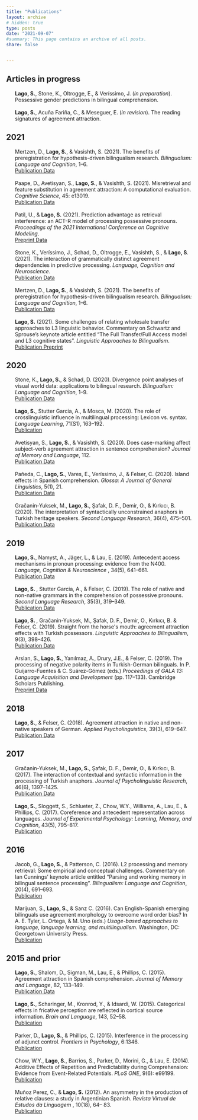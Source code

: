 ```yaml
---
title: "Publications"
layout: archive
# hidden: true
type: posts
date: "2021-09-07"
#summary: This page contains an archive of all posts.
share: false


---
```

<div class="section" id="articles-in-progress">
<h2>Articles in progress</h2>
<ul class="default simple">
<i class="far fa-file-alt pub-icon" aria-hidden="true"></i>
<strong>Lago, S.</strong>, Stone, K., Oltrogge, E., & Veríssimo, J. (<em>in preparation</em>). Possessive gender predictions in bilingual comprehension.
<br><br>
<i class="far fa-file-alt pub-icon" aria-hidden="true"></i>
<strong>Lago, S.</strong>, Acuña Fariña, C., &amp; Meseguer, E.  (<em>in revision</em>). The reading signatures of agreement attraction.
</ul>
</div>
<div class="section" id="id1">
<h2>2021</h2>
<ul class="default simple">
<i class="far fa-file-alt pub-icon" aria-hidden="true"></i>
Mertzen, D., <strong>Lago, S.</strong>, &amp; Vasishth, S. (2021). The benefits of preregistration for hypothesis-driven bilingualism research. <em>Bilingualism: Language and Cognition</em>, 1–6.
<br>
<a class="btn btn-outline-primary my-1 mr-1 btn-sm" href="https://doi.org/10.1017/S1366728921000031" target="_blank" rel="noopener">
  Publication
</a>
<a class="btn btn-outline-primary my-1 mr-1 btn-sm" href="https://osf.io/5ab7d/" target="_blank" rel="noopener">
  Data
</a><br><br>
<i class="far fa-file-alt pub-icon" aria-hidden="true"></i>
Paape, D., Avetisyan, S., <strong>Lago, S.</strong>, &amp; Vasishth, S. (2021). Misretrieval and feature substitution in agreement attraction: A computational evaluation.<em> Cognitive Science</em>, 45: e13019.
<br>
<a class="btn btn-outline-primary my-1 mr-1 btn-sm" href="https://onlinelibrary.wiley.com/doi/10.1111/cogs.13019" target="_blank" rel="noopener">
  Publication
</a><a class="btn btn-outline-primary my-1 mr-1 btn-sm" href="https://osf.io/ykjg7/" target="_blank" rel="noopener">
  Data
</a>
<br><br>
<i class="far fa-file-alt pub-icon" aria-hidden="true"></i>
Patil, U., &amp; <strong>Lago, S.</strong> (2021). Prediction advantage as retrieval interference: an ACT-R model of processing possessive pronouns. <em>Proceedings of the 2021 International Conference on Cognitive Modeling</em>.
<br>
<a class="btn btn-outline-primary my-1 mr-1 btn-sm" href="https://osf.io/9vwa3/" target="_blank" rel="noopener">
  Preprint
</a><a class="btn btn-outline-primary my-1 mr-1 btn-sm" href="https://osf.io/fsbzw/" target="_blank" rel="noopener">
  Data
</a>
<br><br>
<i class="far fa-file-alt pub-icon" aria-hidden="true"></i>
Stone, K., Veríssimo, J., Schad, D., Oltrogge, E., Vasishth, S., &amp; <strong>Lago, S</strong>. (2021). The interaction of grammatically distinct agreement dependencies in predictive processing. <em>Language, Cognition and Neuroscience</em>.
<br>
<a class="btn btn-outline-primary my-1 mr-1 btn-sm" href="https://doi.org/10.1080/23273798.2021.1921816" target="_blank" rel="noopener">
  Publication
</a>
<a class="btn btn-outline-primary my-1 mr-1 btn-sm" href="https://osf.io/mbtcd/" target="_blank" rel="noopener">
  Data
</a>
<br><br>
<i class="far fa-file-alt pub-icon" aria-hidden="true"></i>
Mertzen, D., <strong>Lago, S.</strong>, &amp; Vasishth, S. (2021). The benefits of preregistration for hypothesis-driven bilingualism research. <em>Bilingualism: Language and Cognition</em>, 1–6.
<br>
<a class="btn btn-outline-primary my-1 mr-1 btn-sm" href="https://doi.org/10.1017/S1366728921000031" target="_blank" rel="noopener">
  Publication
</a>
<a class="btn btn-outline-primary my-1 mr-1 btn-sm" href="https://osf.io/5ab7d/" target="_blank" rel="noopener">
  Data
</a>
<br><br>
<i class="far fa-file-alt pub-icon" aria-hidden="true"></i>
<strong>Lago, S.</strong> (2021). Some challenges of relating wholesale transfer approaches to L3 linguistic behavior. Commentary on Schwartz and Sprouse’s keynote article entitled “The Full Transfer/Full Access model and L3 cognitive states”. <em>Linguistic Approaches to Bilingualism</em>.
<br>
<a class="btn btn-outline-primary my-1 mr-1 btn-sm" href="https://doi.org/10.1075/lab.20075.lag" target="_blank" rel="noopener">
  Publication
</a>
<a class="btn btn-outline-primary my-1 mr-1 btn-sm" href="https://osf.io/wzeg3/" target="_blank" rel="noopener">
  Preprint
</a>
</ul>
</div>
<div class="section" id="id2">
<h2>2020</h2>
<ul class="default simple">
<i class="far fa-file-alt pub-icon" aria-hidden="true"></i>
Stone, K., <strong>Lago, S.</strong>, &amp; Schad, D. (2020). Divergence point analyses of visual world data: applications to bilingual research. <em>Bilingualism: Language and Cognition</em>, 1–9. 
<br>
<a class="btn btn-outline-primary my-1 mr-1 btn-sm" href="https://www.cambridge.org/core/journals/bilingualism-language-and-cognition/article/divergence-point-analyses-of-visual-world-data-applications-to-bilingual-research/325BF47B14353AA05197E23301E2624E" target="_blank" rel="noopener">
Publication
</a>
<a class="btn btn-outline-primary my-1 mr-1 btn-sm" href="https://osf.io/exbmk/" target="_blank" rel="noopener">
Data
</a>
<br><br>
<i class="far fa-file-alt pub-icon" aria-hidden="true"></i>
<strong>Lago, S.</strong>, Stutter Garcia, A., &amp; Mosca, M. (2020). The role of crosslinguistic influence in multilingual processing: Lexicon vs. syntax. <em>Language Learning</em>, 71(S1), 163–192. 
<br>
<a class="btn btn-outline-primary my-1 mr-1 btn-sm" href="https://doi.org/10.1111/lang.12412" target="_blank" rel="noopener">
  Publication
</a>
<br><br>
<i class="far fa-file-alt pub-icon" aria-hidden="true"></i>
Avetisyan, S., <strong>Lago, S.</strong>, &amp; Vasishth, S. (2020). Does case-marking affect subject-verb agreement attraction in sentence comprehension? <em>Journal of Memory and Language</em>, 112.
<br>
<a class="btn btn-outline-primary my-1 mr-1 btn-sm" href="https://doi.org/10.1016/j.jml.2020.104087" target="_blank" rel="noopener">
Publication
</a>
<a class="btn btn-outline-primary my-1 mr-1 btn-sm" href="https://osf.io/ye98q/" target="_blank" rel="noopener">
Data
</a>
<br><br>
<i class="far fa-file-alt pub-icon" aria-hidden="true"></i>
Pañeda, C., <strong>Lago, S.</strong>, Vares, E., Veríssimo, J., & Felser, C. (2020). Island effects in
Spanish comprehension. <em>Glossa: A Journal of General Linguistics</em>, 5(1), 21.
<br>
<a class="btn btn-outline-primary my-1 mr-1 btn-sm" href="https://www.glossa-journal.org/articles/10.5334/gjgl.1058/" target="_blank" rel="noopener">
Publication
</a>
<a class="btn btn-outline-primary my-1 mr-1 btn-sm" href="https://osf.io/ckxaw/" target="_blank" rel="noopener">
Data
</a>
<br><br>
<i class="far fa-file-alt pub-icon" aria-hidden="true"></i>
Gračanin-Yuksek, M., <strong>Lago, S.</strong>, Şafak, D. F., Demir, O., & Kırkıcı, B. (2020). The
interpretation of syntactically unconstrained anaphors in Turkish heritage speakers.
<em>Second Language Research</em>, 36(4), 475–501.
<br>
<a class="btn btn-outline-primary my-1 mr-1 btn-sm" href="https://doi.org/10.1177/0267658319841403" target="_blank" rel="noopener">
Publication
</a>
<a class="btn btn-outline-primary my-1 mr-1 btn-sm" href="https://osf.io/mqp7w/" target="_blank" rel="noopener">
Data
</a>
</ul>
</div>
<div class="section" id="id3">
<h2>2019</h2>
<ul class="default simple">
<i class="far fa-file-alt pub-icon" aria-hidden="true"></i>
<strong>Lago, S.</strong>, Namyst, A., Jäger, L., & Lau, E. (2019). Antecedent access mechanisms in
pronoun processing: evidence from the N400. <em>Language, Cognition &amp; Neuroscience </em>,
34(5), 641–661.
<br>
<a class="btn btn-outline-primary my-1 mr-1 btn-sm" href="https://www.tandfonline.com/doi/full/10.1080/23273798.2019.1566561" target="_blank" rel="noopener">
Publication
</a>
<a class="btn btn-outline-primary my-1 mr-1 btn-sm" href="https://osf.io/e8nyu/" target="_blank" rel="noopener">
Data
</a>
<br><br>
<i class="far fa-file-alt pub-icon" aria-hidden="true"></i>
<strong>Lago, S. </strong>, Stutter Garcia, A., & Felser, C. (2019). The role of native and non-native
grammars in the comprehension of possessive pronouns. <em>Second Language Research</em>,
35(3), 319–349.
<br>
<a class="btn btn-outline-primary my-1 mr-1 btn-sm" href="https://doi.org/10.1177/0267658318770491" target="_blank" rel="noopener">
Publication
</a>
<a class="btn btn-outline-primary my-1 mr-1 btn-sm" href="https://osf.io/nz3q9/" target="_blank" rel="noopener">
Data
</a>
<br><br>
<i class="far fa-file-alt pub-icon" aria-hidden="true"></i>
<strong>Lago, S. </strong>, Gračanin-Yuksek, M., Şafak, D. F., Demir, O., Kırkıcı, B. & Felser, C. (2019). Straight from the horse's mouth: agreement attraction effects with Turkish possessors.
<em>Linguistic Approaches to Bilingualism</em>, 9(3), 398–426.
<br>
<a class="btn btn-outline-primary my-1 mr-1 btn-sm" href="https://doi.org/10.1075/lab.17019.lag" target="_blank" rel="noopener">
Publication
</a>
<a class="btn btn-outline-primary my-1 mr-1 btn-sm" href="https://osf.io/qn5g4/" target="_blank" rel="noopener">
Data
</a>
<br><br>
<i class="far fa-file-alt pub-icon" aria-hidden="true"></i>
Arslan, S., <strong>Lago, S.</strong>, Yanılmaz, A., Drury, J.E., &amp; Felser, C. (2019). The processing of negative polarity items in Turkish-German bilinguals. In P. Guijarro-Fuentes &amp; C. Suárez-Gómez (eds.) <em>Proceedings of GALA 13: Language Acquisition and Development</em> (pp. 117–133). Cambridge Scholars Publishing.
<br>
<a class="btn btn-outline-primary my-1 mr-1 btn-sm" href="https://osf.io/jk7dg/" target="_blank" rel="noopener">
Preprint
</a>
<a class="btn btn-outline-primary my-1 mr-1 btn-sm" href="https://osf.io/6sf2r/" target="_blank" rel="noopener">
Data
</a>
</ul>
</div>
<div class="section" id="id4">
<h2>2018</h2>
<ul class="default simple">
<i class="far fa-file-alt pub-icon" aria-hidden="true"></i>
<strong>Lago, S.</strong>, & Felser, C. (2018). Agreement attraction in native and non-native speakers
of German. <em>Applied Psycholinguistics</em>, 39(3), 619–647.
<br>
<a class="btn btn-outline-primary my-1 mr-1 btn-sm" href="https://doi.org/10.1017/S0142716417000601" target="_blank" rel="noopener">
Publication
</a>
<a class="btn btn-outline-primary my-1 mr-1 btn-sm" href="https://osf.io/s5zty/" target="_blank" rel="noopener">
Data
</a>
</ul>
</div>
<div class="section" id="id5">
<h2>2017</h2>
<ul class="default simple">
<i class="far fa-file-alt pub-icon" aria-hidden="true"></i>
Gračanin-Yuksek, M., <strong>Lago, S.</strong>, Şafak, D. F., Demir, O., & Kırkıcı, B. (2017). The
interaction of contextual and syntactic information in the processing of Turkish anaphors.
<em>Journal of Psycholinguistic Research</em>, 46(6), 1397–1425.
<br>
<a class="btn btn-outline-primary my-1 mr-1 btn-sm" href="https://doi.org/10.1007/s10936-017-9502-2" target="_blank" rel="noopener">
Publication
</a>
<a class="btn btn-outline-primary my-1 mr-1 btn-sm" href="https://osf.io/9s722//" target="_blank" rel="noopener">
Data
</a>
<br><br>
<i class="far fa-file-alt pub-icon" aria-hidden="true"></i>
<strong>Lago, S.</strong>, Sloggett, S., Schlueter, Z., Chow, W.Y., Williams, A., Lau, E., & Phillips, C.
(2017). Coreference and antecedent representation across languages. <em>Journal of
Experimental Psychology: Learning, Memory, and Cognition</em>, 43(5), 795–817.
<br>
<a class="btn btn-outline-primary my-1 mr-1 btn-sm" href="https://doi.org/10.1037/xlm0000343" target="_blank" rel="noopener">
Publication
</a>
</ul>
</div>
<div class="section" id="id6">
<h2>2016</h2>
<ul class="default simple">
<i class="far fa-file-alt pub-icon" aria-hidden="true"></i>
Jacob, G., <strong>Lago, S.</strong>, & Patterson, C. (2016). L2 processing and memory retrieval: Some
empirical and conceptual challenges. Commentary on Ian Cunnings’ keynote article
entitled “Parsing and working memory in bilingual sentence processing”. <em>Bilingualism:
Language and Cognition</em>, 20(4), 691–693.
<br>
<a class="btn btn-outline-primary my-1 mr-1 btn-sm" href="https://doi.org/10.1017/S1366728916000948" target="_blank" rel="noopener">
Publication
</a>
<br><br>
<i class="far fa-file-alt pub-icon" aria-hidden="true"></i>
Marijuan, S., <strong>Lago, S.</strong>, & Sanz C. (2016). Can English-Spanish emerging bilinguals use
agreement morphology to overcome word order bias? In A. E. Tyler, L. Ortega, & M. Uno
(eds.) <em>Usage-based approaches to language, language learning, and multilingualism.</em>
Washington, DC: Georgetown University Press.
<br>
<a class="btn btn-outline-primary my-1 mr-1 btn-sm" href="/archive/Marijuan_Lago_Sanz_2016.pdf" target="_blank" rel="noopener">
Publication
</a>
</ul>
</div>
<div class="section" id="and-prior">
<h2>2015 and prior</h2>
<ul class="default simple">
<i class="far fa-file-alt pub-icon" aria-hidden="true"></i>
<strong>Lago, S.</strong>, Shalom, D., Sigman, M., Lau, E., &amp; Phillips, C. (2015). Agreement attraction in Spanish comprehension. <em>Journal of Memory and Language</em>, 82, 133–149.
<br>
<a class="btn btn-outline-primary my-1 mr-1 btn-sm" href="https://doi.org/10.1016/j.jml.2015.02.002" target="_blank" rel="noopener">
Publication
</a>
<a class="btn btn-outline-primary my-1 mr-1 btn-sm" href="https://osf.io/vw3bx/" target="_blank" rel="noopener">
Data
</a>
<br><br>
<i class="far fa-file-alt pub-icon" aria-hidden="true"></i>
<strong>Lago, S.</strong>, Scharinger, M., Kronrod, Y., &amp; Idsardi, W. (2015). Categorical effects in fricative perception are reflected in cortical source information. <em>Brain and Language</em>, 143, 52–58.
<br>
<a class="btn btn-outline-primary my-1 mr-1 btn-sm" href="https://doi.org/10.1016/j.bandl.2015.02.003" target="_blank" rel="noopener">
Publication
</a>
<br><br>
<i class="far fa-file-alt pub-icon" aria-hidden="true"></i>
Parker, D., <strong>Lago, S.</strong>, &amp; Phillips, C. (2015). Interference in the processing of adjunct control. <em>Frontiers in Psychology</em>, 6:1346. 
<br>
<a class="btn btn-outline-primary my-1 mr-1 btn-sm" href="http://journal.frontiersin.org/article/10.3389/fpsyg.2015.01346/full" target="_blank" rel="noopener">
Publication
</a>
<br><br>
<i class="far fa-file-alt pub-icon" aria-hidden="true"></i>
Chow, W.Y., <strong>Lago, S.</strong>, Barrios, S., Parker, D., Morini, G., &amp; Lau, E. (2014). Additive Effects of Repetition and Predictability during Comprehension: Evidence from Event-Related Potentials. <em>PLoS ONE</em>, 9(6): e99199.
<br>
<a class="btn btn-outline-primary my-1 mr-1 btn-sm" href="http://journals.plos.org/plosone/article?id=10.1371/journal.pone.0099199" target="_blank" rel="noopener">
Publication
</a>
<br><br>
<i class="far fa-file-alt pub-icon" aria-hidden="true"></i>
Muñoz Perez, C., & <strong>Lago, S.</strong> (2012). An asymmetry in the production of relative clauses:
a study in Argentinian Spanish.<em> Revista Virtual de Estudos da Linguagem </em>, 10(18), 64–
83.
<br>
<a class="btn btn-outline-primary my-1 mr-1 btn-sm" href="http://www.revel.inf.br/files/16cb3716686645c4465e3db2244ad03a.pdf" target="_blank" rel="noopener">
Publication
</a>
</ul>
</div>
